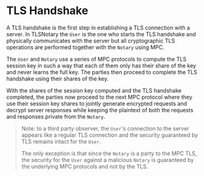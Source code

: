 # TLS Handshake

A TLS handshake is the first step in establishing a TLS connection with a server. In TLSNotary the `User` is the one who starts the TLS handshake and physically communicates with the server but all cryptographic TLS operations are performed together with the `Notary` using MPC.

The `User` and `Notary` use a series of MPC protocols to compute the TLS session key in such a way that each of them only has their share of the key and never learns the full key. The parties then proceed to complete the TLS handshake using their shares of the key.

With the shares of the session key computed and the TLS handshake completed, the parties now proceed to the next MPC protocol where they use their session key shares to jointly generate encrypted requests and decrypt server responses while keeping the plaintext of both the requests and responses private from the `Notary`.


> Note: to a third party observer, the `User`'s connection to the server appears like a regular TLS connection and the security guaranteed by TLS remains intact for the `User`.
>
> The only exception is that since the `Notary` is a party to the MPC TLS, the security for the `User` against a malicious `Notary` is guaranteed by the underlying MPC protocols and not by the TLS.